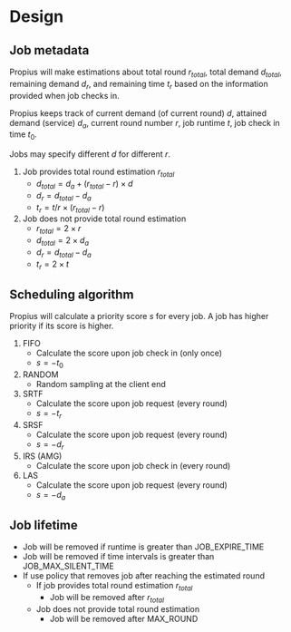# Design


## Job metadata
Propius will make estimations about total round $r_{total}$, total demand $d_{total}$, remaining demand $d_r$, and remaining time $t_r$ based on the information provided when job checks in.

Propius keeps track of current demand (of current round) $d$, attained demand (service) $d_a$, current round number $r$, job runtime $t$, job check in time $t_0$.

Jobs may specify different $d$ for different $r$.
1. Job provides total round estimation $r_{total}$
    - $d_{total} = d_a + (r_{total} - r) \times d$
    - $d_r = d_{total} - d_a$
    - $t_r = t / r \times (r_{total} - r)$
2. Job does not provide total round estimation
    - $r_{total} = 2 \times r$
    - $d_{total} = 2 \times d_a$
    - $d_r = d_{total} - d_a$
    - $t_r = 2 \times t$

## Scheduling algorithm
Propius will calculate a priority score $s$ for every job. A job has higher priority if its score is higher.
1. FIFO
    - Calculate the score upon job check in (only once)
    - $s = -t_0$
2. RANDOM
    - Random sampling at the client end
3. SRTF
    - Calculate the score upon job request (every round)
    - $s = -t_r$
4. SRSF
    - Calculate the score upon job request (every round)
    - $s = -d_r$
5. IRS (AMG)
    - Calculate the score upon job check in (every round)
6. LAS
    - Calculate the score upon job request (every round)
    - $s = -d_a$

## Job lifetime
- Job will be removed if runtime is greater than JOB_EXPIRE_TIME
- Job will be removed if time intervals is greater than JOB_MAX_SILENT_TIME
- If use policy that removes job after reaching the estimated round
    - If job provides total round estimation $r_{total}$
        - Job will be removed after $r_{total}$ 
    - Job does not provide total round estimation
        - Job will be removed after MAX_ROUND